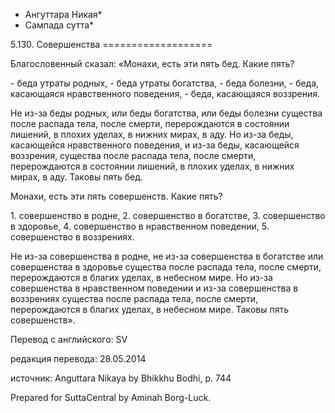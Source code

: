 * Ангуттара Никая*
* Сампада сутта*

5\.130\. Совершенства
\=\=\=\=\=\=\=\=\=\=\=\=\=\=\=\=\=\=\=

Благословенный сказал: «Монахи, есть эти пять бед\. Какие пять?

\- беда утраты родных,
\- беда утраты богатства,
\- беда болезни,
\- беда, касающаяся нравственного поведения,
\- беда, касающаяся воззрения\.

Не из\-за беды родных, или беды богатства, или беды болезни существа после распада тела, после смерти, перерождаются в состоянии лишений, в плохих уделах, в нижних мирах, в аду\. Но из\-за беды, касающейся нравственного поведения, и из\-за беды, касающейся воззрения, существа после распада тела, после смерти, перерождаются в состоянии лишений, в плохих уделах, в нижних мирах, в аду\. Таковы пять бед\.

Монахи, есть эти пять совершенств\. Какие пять?

1\. совершенство в родне,
2\. совершенство в богатстве,
3\. совершенство в здоровье,
4\. совершенство в нравственном поведении,
5\. совершенство в воззрениях\.

Не из\-за совершенства в родне, не из\-за совершенства в богатстве или совершенства в здоровье существа после распада тела, после смерти, перерождаются в благих уделах, в небесном мире\. Но из\-за совершенства в нравственном поведении и из\-за совершенства в воззрениях существа после распада тела, после смерти, перерождаются в благих уделах, в небесном мире\. Таковы пять совершенств»\.

Перевод с английского: SV

редакция перевода: 28\.05\.2014

источник: Anguttara Nikaya by Bhikkhu Bodhi, p\. 744

Prepared for SuttaCentral by Aminah Borg\-Luck\.